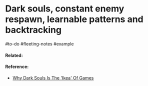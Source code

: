 
# Dark souls, constant enemy respawn, learnable patterns and backtracking



#to-do #fleeting-notes #example 
#### Related:


#### Reference:
- [Why Dark Souls Is The 'Ikea' Of Games](https://www.youtube.com/watch?v=vid5yZRKzs0)